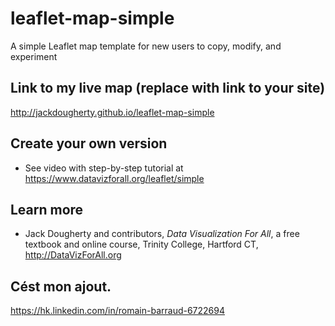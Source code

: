 # leaflet-map-simple
A simple Leaflet map template for new users to copy, modify, and experiment

## Link to my live map (replace with link to your site)

http://jackdougherty.github.io/leaflet-map-simple

## Create your own version
- See video with step-by-step tutorial at https://www.datavizforall.org/leaflet/simple

## Learn more
- Jack Dougherty and contributors, *Data Visualization For All*, a free textbook and online course, Trinity College, Hartford CT, http://DataVizForAll.org

## Cést mon ajout.
https://hk.linkedin.com/in/romain-barraud-6722694

